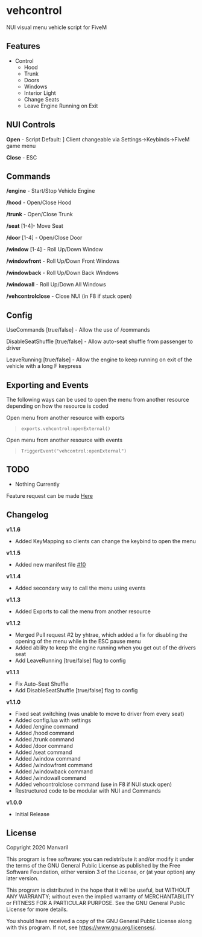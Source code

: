 # vehcontrol

NUI visual menu vehicle script for FiveM

## Features

* Control
    - Hood
    - Trunk
    - Doors
    - Windows
    - Interior Light
    - Change Seats
    - Leave Engine Running on Exit

## NUI Controls

**Open** - Script Default: ]
    Client changeable via Settings->Keybinds->FiveM game menu

**Close** - ESC

## Commands

**/engine** - Start/Stop Vehicle Engine

**/hood** - Open/Close Hood

**/trunk** - Open/Close Trunk

**/seat** [1-4]- Move Seat

**/door** [1-4] - Open/Close Door

**/window** [1-4] - Roll Up/Down Window

**/windowfront** - Roll Up/Down Front Windows

**/windowback** - Roll Up/Down Back Windows

**/windowall** - Roll Up/Down All Windows

**/vehcontrolclose** - Close NUI (in F8 if stuck open)

## Config
UseCommands [true/false] - Allow the use of /commands

DisableSeatShuffle [true/false] - Allow auto-seat shuffle from passenger to driver

LeaveRunning [true/false] - Allow the engine to keep running on exit of the vehicle with a long F keypress

## Exporting and Events

The following ways can be used to open the menu from another resource depending on how the resource is coded

Open menu from another resource with exports
>```exports.vehcontrol:openExternal()```

Open menu from another resource with events
>```TriggerEvent("vehcontrol:openExternal")```

## TODO

- Nothing Currently

Feature request can be made [Here](https://github.com/Manvaril/vehcontrol/issues/new/choose)

## Changelog

**v1.1.6**
- Added KeyMapping so clients can change the keybind to open the menu

**v1.1.5**
- Added new manifest file [#10](https://github.com/Manvaril/vehcontrol/issues/10)

**v1.1.4**
- Added secondary way to call the menu using events

**v1.1.3**
- Added Exports to call the menu from another resource

**v1.1.2**
- Merged Pull request #2 by yhtrae, which added a fix for disabling the opening of the menu while in the ESC pause menu
- Added ability to keep the engine running when you get out of the drivers seat
- Add LeaveRunning [true/false] flag to config

**v1.1.1**
- Fix Auto-Seat Shuffle
- Add DisableSeatShuffle [true/false] flag to config

**v1.1.0**
- Fixed seat switching (was unable to move to driver from every seat)
- Added config.lua with settings
- Added /engine command
- Added /hood command
- Added /trunk command
- Added /door command
- Added /seat command
- Added /window command
- Added /windowfront command
- Added /windowback command
- Added /windowall command
- Added vehcontrolclose command (use in F8 if NUI stuck open)
- Restructured code to be modular with NUI and Commands

**v1.0.0**
- Initial Release

## License

Copyright 2020 Manvaril

This program is free software: you can redistribute it and/or modify
it under the terms of the GNU General Public License as published by
the Free Software Foundation, either version 3 of the License, or
(at your option) any later version.

This program is distributed in the hope that it will be useful,
but WITHOUT ANY WARRANTY; without even the implied warranty of
MERCHANTABILITY or FITNESS FOR A PARTICULAR PURPOSE.  See the
GNU General Public License for more details.

You should have received a copy of the GNU General Public License
along with this program.  If not, see <https://www.gnu.org/licenses/>.

